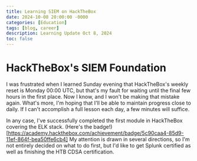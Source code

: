 ```yaml
---
title: Learning SIEM on HackTheBox 
date: 2024-10-08 20:00:00 -0000
categories: [Education]
tags: [blog, career]
description: Learning Update Oct 8, 2024
toc: false
---
```

# HackTheBox's SIEM Foundation
I was frustrated when I learned Sunday evening that HackTheBox's weekly reset is Monday 00:00 UTC, but that's my fault for waiting until the final few hours in the first place. Now I know, and I won't be making that mistake again. What's more, I'm hoping that I'll be able to maintain progress close to daily. If I can't accomplish a full lesson each day, a few minutes will suffice.

In any case, I've successfully completed the first module in HackTheBox covering the ELK stack. (Here's the badge!)[https://academy.hackthebox.com/achievement/badge/5c90caa4-85d9-11ef-864f-bea50ffe6cb4] My attention is drawn in several directions, so I'm not entirely decided on what to do first, but I'd like to get Splunk certified as well as finishing the HTB CDSA certification.
